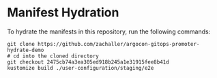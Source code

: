 # Manifest Hydration

To hydrate the manifests in this repository, run the following commands:

```shell
git clone https://github.com/zachaller/argocon-gitops-promoter-hydrate-demo
# cd into the cloned directory
git checkout 2475cb74a3ea305ed918b245a1e31915fee8b41d
kustomize build ./user-configuration/staging/e2e
```

